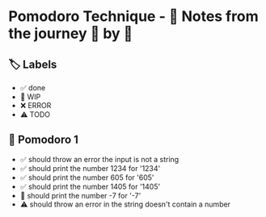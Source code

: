 # Pomodoro Technique - 📝 Notes from the journey 🍅 by 🍅


## 🏷️ Labels

- ✅ done
- 🚧 WIP
- ❌ ERROR
- ⚠ TODO

## 🍅 Pomodoro 1

- ✅ should throw an error the input is not a string 
- ✅ should print the number 1234 for '1234'
- ✅ should print the number 605 for '605'
- ✅ should print the number 1405 for '1405'
- 🚧 should print the number -7 for '-7'
- ⚠ should throw an error in the string doesn't contain a number
